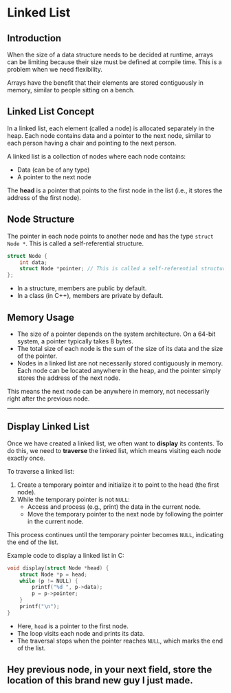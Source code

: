 # Linked List

## Introduction

When the size of a data structure needs to be decided at runtime, arrays can be limiting because their size must be defined at compile time. This is a problem when we need flexibility.

Arrays have the benefit that their elements are stored contiguously in memory, similar to people sitting on a bench.

## Linked List Concept

In a linked list, each element (called a node) is allocated separately in the heap. Each node contains data and a pointer to the next node, similar to each person having a chair and pointing to the next person.

A linked list is a collection of nodes where each node contains:
- Data (can be of any type)
- A pointer to the next node

The **head** is a pointer that points to the first node in the list (i.e., it stores the address of the first node).

## Node Structure

The pointer in each node points to another node and has the type `struct Node *`. This is called a self-referential structure.

```c
struct Node {
    int data;
    struct Node *pointer; // This is called a self-referential structure
};
```

- In a structure, members are public by default.
- In a class (in C++), members are private by default.

## Memory Usage

- The size of a pointer depends on the system architecture. On a 64-bit system, a pointer typically takes 8 bytes.
- The total size of each node is the sum of the size of its data and the size of the pointer.
- Nodes in a linked list are not necessarily stored contiguously in memory. Each node can be located anywhere in the heap, and the pointer simply stores the address of the next node.

This means the next node can be anywhere in memory, not necessarily right after the previous node.

--- 
## Display Linked List

Once we have created a linked list, we often want to **display** its contents. To do this, we need to **traverse** the linked list, which means visiting each node exactly once.

To traverse a linked list:
1. Create a temporary pointer and initialize it to point to the head (the first node).
2. While the temporary pointer is not `NULL`:
    - Access and process (e.g., print) the data in the current node.
    - Move the temporary pointer to the next node by following the pointer in the current node.

This process continues until the temporary pointer becomes `NULL`, indicating the end of the list.

Example code to display a linked list in C:

```c
void display(struct Node *head) {
    struct Node *p = head;
    while (p != NULL) {
        printf("%d ", p->data);
        p = p->pointer;
    }
    printf("\n");
}
```
- Here, `head` is a pointer to the first node.
- The loop visits each node and prints its data.
- The traversal stops when the pointer reaches `NULL`, which marks the end of the list.

## Hey previous node, in your next field, store the location of this brand new guy I just made.